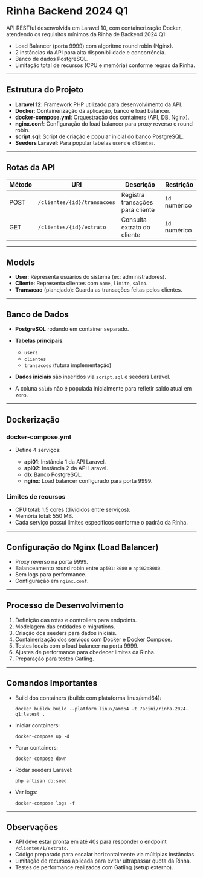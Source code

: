
# Rinha Backend 2024 Q1

API RESTful desenvolvida em Laravel 10, com containerização Docker, atendendo os requisitos mínimos da Rinha de Backend 2024 Q1:

* Load Balancer (porta 9999) com algoritmo round robin (Nginx).
* 2 instâncias da API para alta disponibilidade e concorrência.
* Banco de dados PostgreSQL.
* Limitação total de recursos (CPU e memória) conforme regras da Rinha.

---

## Estrutura do Projeto

* **Laravel 12**: Framework PHP utilizado para desenvolvimento da API.
* **Docker**: Containerização da aplicação, banco e load balancer.
* **docker-compose.yml**: Orquestração dos containers (API, DB, Nginx).
* **nginx.conf**: Configuração do load balancer para proxy reverso e round robin.
* **script.sql**: Script de criação e popular inicial do banco PostgreSQL.
* **Seeders Laravel**: Para popular tabelas `users` e `clientes`.

---

## Rotas da API

| Método | URI                         | Descrição                        | Restrição     |
| ------ | --------------------------- | -------------------------------- | ------------- |
| POST   | `/clientes/{id}/transacoes` | Registra transações para cliente | `id` numérico |
| GET    | `/clientes/{id}/extrato`    | Consulta extrato do cliente      | `id` numérico |

---

## Models

* **User**: Representa usuários do sistema (ex: administradores).
* **Cliente**: Representa clientes com `nome`, `limite`, `saldo`.
* **Transacao** (planejado): Guarda as transações feitas pelos clientes.

---

## Banco de Dados

* **PostgreSQL** rodando em container separado.
* **Tabelas principais**:

  * `users`
  * `clientes`
  * `transacoes` (futura implementação)
* **Dados iniciais** são inseridos via `script.sql` e seeders Laravel.
* A coluna `saldo` não é populada inicialmente para refletir saldo atual em zero.

---

## Dockerização

### docker-compose.yml

* Define 4 serviços:

  * **api01**: Instância 1 da API Laravel.
  * **api02**: Instância 2 da API Laravel.
  * **db**: Banco PostgreSQL.
  * **nginx**: Load balancer configurado para porta 9999.

### Limites de recursos

* CPU total: 1.5 cores (divididos entre serviços).
* Memória total: 550 MB.
* Cada serviço possui limites específicos conforme o padrão da Rinha.

---

## Configuração do Nginx (Load Balancer)

* Proxy reverso na porta 9999.
* Balanceamento round robin entre `api01:8080` e `api02:8080`.
* Sem logs para performance.
* Configuração em `nginx.conf`.

---

## Processo de Desenvolvimento

1. Definição das rotas e controllers para endpoints.
2. Modelagem das entidades e migrations.
3. Criação dos seeders para dados iniciais.
4. Containerização dos serviços com Docker e Docker Compose.
5. Testes locais com o load balancer na porta 9999.
6. Ajustes de performance para obedecer limites da Rinha.
7. Preparação para testes Gatling.

---

## Comandos Importantes

* Build dos containers (buildx com plataforma linux/amd64):

  ```
  docker buildx build --platform linux/amd64 -t 7acini/rinha-2024-q1:latest .
  ```
* Iniciar containers:

  ```
  docker-compose up -d
  ```
* Parar containers:

  ```
  docker-compose down
  ```
* Rodar seeders Laravel:

  ```
  php artisan db:seed
  ```
* Ver logs:

  ```
  docker-compose logs -f
  ```

---

## Observações

* API deve estar pronta em até 40s para responder o endpoint `/clientes/1/extrato`.
* Código preparado para escalar horizontalmente via múltiplas instâncias.
* Limitação de recursos aplicada para evitar ultrapassar quota da Rinha.
* Testes de performance realizados com Gatling (setup externo).